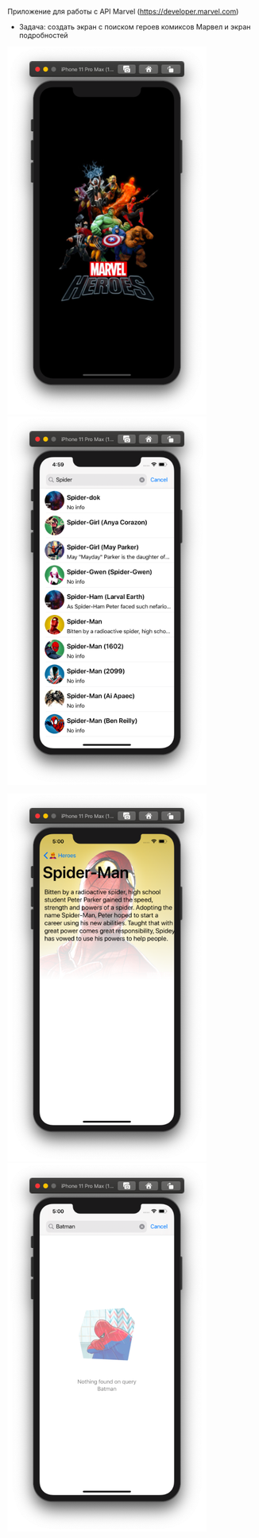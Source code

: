 
Приложение для работы с API Marvel (https://developer.marvel.com)  
* Задача: создать экран с поиском героев комиксов Марвел и экран подробностей  


<p float="left">
  <img src="/MarvelHeroes/Screenshots/Снимок%20экрана%202020-09-10%20в%2016.58.55.png" width="400" />
  <img src="/MarvelHeroes/Screenshots/Снимок%20экрана%202020-09-10%20в%2016.59.28.png" width="400" /> 
  </p>
<p float="left">
  <img src="/MarvelHeroes/Screenshots/Снимок%20экрана%202020-09-10%20в%2017.00.51.png" width="400" />
  <img src="/MarvelHeroes/Screenshots/Снимок%20экрана%202020-09-10%20в%2017.00.33.png" width="400" />
</p>



